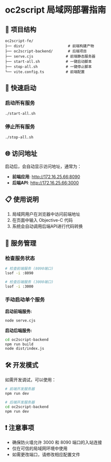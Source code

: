 # oc2script 局域网部署指南

## 📁 项目结构

```
oc2script-fe/
├── dist/                    # 前端构建产物
├── oc2script-backend/       # 后端项目
├── serve.cjs               # 前端静态服务器
├── start-all.sh            # 一键启动脚本
├── stop-all.sh             # 一键停止脚本
└── vite.config.ts          # 前端配置
```

## 🚀 快速启动

### 启动所有服务

```bash
./start-all.sh
```

### 停止所有服务

```bash
./stop-all.sh
```

## 🌐 访问地址

启动后，会自动显示访问地址，通常为：

- **前端应用**: http://172.16.25.66:8090
- **后端API**: http://172.16.25.66:3000

## 📋 使用说明

1. 局域网用户在浏览器中访问前端地址
2. 在页面中输入 Objective-C 代码
3. 系统会自动调用后端API进行代码转换

## 🔧 服务管理

### 检查服务状态

```bash
# 检查前端服务 (8090端口)
lsof -i :8090

# 检查后端服务 (3000端口)
lsof -i :3000
```

### 手动启动单个服务

**启动前端服务:**

```bash
node serve.cjs
```

**启动后端服务:**

```bash
cd oc2script-backend
npm run build
node dist/index.js
```

## 🛠️ 开发模式

如需开发调试，可以使用：

```bash
# 前端开发服务器
npm run dev

# 后端开发服务器
cd oc2script-backend
npm run dev
```

## ❗ 注意事项

- 确保防火墙允许 3000 和 8090 端口的入站连接
- 仅在可信的局域网环境中使用
- 如需更改端口，请修改相应配置文件
